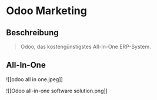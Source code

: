 # Odoo Marketing
## Beschreibung
> Odoo, das kostengünstigstes All-In-One ERP-System.  

## All-In-One

![[odoo all in one.jpeg]]

![[Odoo all-in-one software solution.png]]